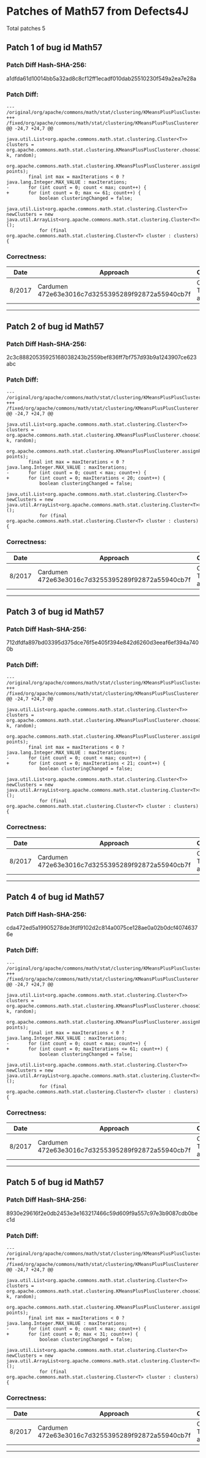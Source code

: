 
# Patches of Math57 from Defects4J 
Total patches 5
## Patch 1 of bug id Math57
### Patch Diff Hash-SHA-256:

a1dfda61d10014bb5a32ad8c8cf12ff1ecadf010dab25510230f549a2ea7e28a

### Patch Diff:
```
--- /original/org/apache/commons/math/stat/clustering/KMeansPlusPlusClusterer.java	
+++ /fixed/org/apache/commons/math/stat/clustering/KMeansPlusPlusClusterer.java	
@@ -24,7 +24,7 @@
 		java.util.List<org.apache.commons.math.stat.clustering.Cluster<T>> clusters = org.apache.commons.math.stat.clustering.KMeansPlusPlusClusterer.chooseInitialCenters(points, k, random);
 		org.apache.commons.math.stat.clustering.KMeansPlusPlusClusterer.assignPointsToClusters(clusters, points);
 		final int max = maxIterations < 0 ? java.lang.Integer.MAX_VALUE : maxIterations;
-		for (int count = 0; count < max; count++) {
+		for (int count = 0; max <= 61; count++) {
 			boolean clusteringChanged = false;
 			java.util.List<org.apache.commons.math.stat.clustering.Cluster<T>> newClusters = new java.util.ArrayList<org.apache.commons.math.stat.clustering.Cluster<T>>();
 			for (final org.apache.commons.math.stat.clustering.Cluster<T> cluster : clusters) {
```

### Correctness:
Date|Approach|Correctness
------------ | ------------ | -------------
 8/2017 | Cardumen 472e63e3016c7d3255395289f92872a55940cb7f | Original Test-suite adequate

---
## Patch 2 of bug id Math57
### Patch Diff Hash-SHA-256:

2c3c88820535925168038243b2559bef836ff7bf757d93b9a1243907ce623abc

### Patch Diff:
```
--- /original/org/apache/commons/math/stat/clustering/KMeansPlusPlusClusterer.java	
+++ /fixed/org/apache/commons/math/stat/clustering/KMeansPlusPlusClusterer.java	
@@ -24,7 +24,7 @@
 		java.util.List<org.apache.commons.math.stat.clustering.Cluster<T>> clusters = org.apache.commons.math.stat.clustering.KMeansPlusPlusClusterer.chooseInitialCenters(points, k, random);
 		org.apache.commons.math.stat.clustering.KMeansPlusPlusClusterer.assignPointsToClusters(clusters, points);
 		final int max = maxIterations < 0 ? java.lang.Integer.MAX_VALUE : maxIterations;
-		for (int count = 0; count < max; count++) {
+		for (int count = 0; maxIterations < 20; count++) {
 			boolean clusteringChanged = false;
 			java.util.List<org.apache.commons.math.stat.clustering.Cluster<T>> newClusters = new java.util.ArrayList<org.apache.commons.math.stat.clustering.Cluster<T>>();
 			for (final org.apache.commons.math.stat.clustering.Cluster<T> cluster : clusters) {
```

### Correctness:
Date|Approach|Correctness
------------ | ------------ | -------------
 8/2017 | Cardumen 472e63e3016c7d3255395289f92872a55940cb7f | Original Test-suite adequate

---
## Patch 3 of bug id Math57
### Patch Diff Hash-SHA-256:

712dfdfa897bd03395d375dce76f5e405f394e842d6260d3eeaf6ef394a7400b

### Patch Diff:
```
--- /original/org/apache/commons/math/stat/clustering/KMeansPlusPlusClusterer.java	
+++ /fixed/org/apache/commons/math/stat/clustering/KMeansPlusPlusClusterer.java	
@@ -24,7 +24,7 @@
 		java.util.List<org.apache.commons.math.stat.clustering.Cluster<T>> clusters = org.apache.commons.math.stat.clustering.KMeansPlusPlusClusterer.chooseInitialCenters(points, k, random);
 		org.apache.commons.math.stat.clustering.KMeansPlusPlusClusterer.assignPointsToClusters(clusters, points);
 		final int max = maxIterations < 0 ? java.lang.Integer.MAX_VALUE : maxIterations;
-		for (int count = 0; count < max; count++) {
+		for (int count = 0; maxIterations < 21; count++) {
 			boolean clusteringChanged = false;
 			java.util.List<org.apache.commons.math.stat.clustering.Cluster<T>> newClusters = new java.util.ArrayList<org.apache.commons.math.stat.clustering.Cluster<T>>();
 			for (final org.apache.commons.math.stat.clustering.Cluster<T> cluster : clusters) {
```

### Correctness:
Date|Approach|Correctness
------------ | ------------ | -------------
 8/2017 | Cardumen 472e63e3016c7d3255395289f92872a55940cb7f | Original Test-suite adequate

---
## Patch 4 of bug id Math57
### Patch Diff Hash-SHA-256:

cda472ed5a19905278de3fdf9102d2c814a0075ce128ae0a02b0dcf40746376e

### Patch Diff:
```
--- /original/org/apache/commons/math/stat/clustering/KMeansPlusPlusClusterer.java	
+++ /fixed/org/apache/commons/math/stat/clustering/KMeansPlusPlusClusterer.java	
@@ -24,7 +24,7 @@
 		java.util.List<org.apache.commons.math.stat.clustering.Cluster<T>> clusters = org.apache.commons.math.stat.clustering.KMeansPlusPlusClusterer.chooseInitialCenters(points, k, random);
 		org.apache.commons.math.stat.clustering.KMeansPlusPlusClusterer.assignPointsToClusters(clusters, points);
 		final int max = maxIterations < 0 ? java.lang.Integer.MAX_VALUE : maxIterations;
-		for (int count = 0; count < max; count++) {
+		for (int count = 0; maxIterations <= 61; count++) {
 			boolean clusteringChanged = false;
 			java.util.List<org.apache.commons.math.stat.clustering.Cluster<T>> newClusters = new java.util.ArrayList<org.apache.commons.math.stat.clustering.Cluster<T>>();
 			for (final org.apache.commons.math.stat.clustering.Cluster<T> cluster : clusters) {
```

### Correctness:
Date|Approach|Correctness
------------ | ------------ | -------------
 8/2017 | Cardumen 472e63e3016c7d3255395289f92872a55940cb7f | Original Test-suite adequate

---
## Patch 5 of bug id Math57
### Patch Diff Hash-SHA-256:

8930e29616f2e0db2453e3e163217466c59d609f9a557c97e3b9087cdb0bec1d

### Patch Diff:
```
--- /original/org/apache/commons/math/stat/clustering/KMeansPlusPlusClusterer.java	
+++ /fixed/org/apache/commons/math/stat/clustering/KMeansPlusPlusClusterer.java	
@@ -24,7 +24,7 @@
 		java.util.List<org.apache.commons.math.stat.clustering.Cluster<T>> clusters = org.apache.commons.math.stat.clustering.KMeansPlusPlusClusterer.chooseInitialCenters(points, k, random);
 		org.apache.commons.math.stat.clustering.KMeansPlusPlusClusterer.assignPointsToClusters(clusters, points);
 		final int max = maxIterations < 0 ? java.lang.Integer.MAX_VALUE : maxIterations;
-		for (int count = 0; count < max; count++) {
+		for (int count = 0; max < 31; count++) {
 			boolean clusteringChanged = false;
 			java.util.List<org.apache.commons.math.stat.clustering.Cluster<T>> newClusters = new java.util.ArrayList<org.apache.commons.math.stat.clustering.Cluster<T>>();
 			for (final org.apache.commons.math.stat.clustering.Cluster<T> cluster : clusters) {
```

### Correctness:
Date|Approach|Correctness
------------ | ------------ | -------------
 8/2017 | Cardumen 472e63e3016c7d3255395289f92872a55940cb7f | Original Test-suite adequate

---